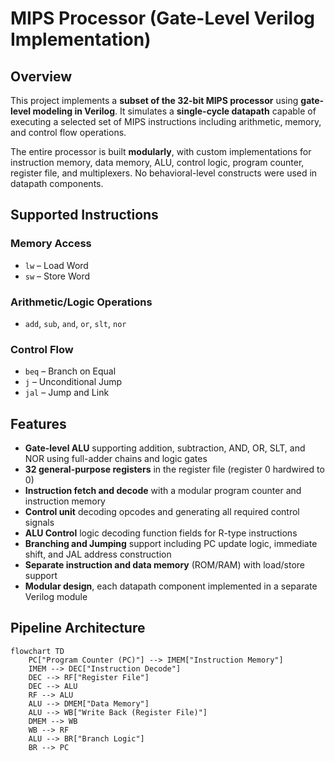 # MIPS Processor (Gate-Level Verilog Implementation)

## Overview

This project implements a **subset of the 32-bit MIPS processor** using **gate-level modeling in Verilog**. It simulates a **single-cycle datapath** capable of executing a selected set of MIPS instructions including arithmetic, memory, and control flow operations.

The entire processor is built **modularly**, with custom implementations for instruction memory, data memory, ALU, control logic, program counter, register file, and multiplexers. No behavioral-level constructs were used in datapath components.

## Supported Instructions

### Memory Access
- `lw` – Load Word  
- `sw` – Store Word

### Arithmetic/Logic Operations
- `add`, `sub`, `and`, `or`, `slt`, `nor`

### Control Flow
- `beq` – Branch on Equal  
- `j` – Unconditional Jump  
- `jal` – Jump and Link

## Features

- **Gate-level ALU** supporting addition, subtraction, AND, OR, SLT, and NOR using full-adder chains and logic gates  
- **32 general-purpose registers** in the register file (register 0 hardwired to 0)  
- **Instruction fetch and decode** with a modular program counter and instruction memory  
- **Control unit** decoding opcodes and generating all required control signals  
- **ALU Control** logic decoding function fields for R-type instructions  
- **Branching and Jumping** support including PC update logic, immediate shift, and JAL address construction  
- **Separate instruction and data memory** (ROM/RAM) with load/store support  
- **Modular design**, each datapath component implemented in a separate Verilog module  

## Pipeline Architecture
```mermaid
flowchart TD
    PC["Program Counter (PC)"] --> IMEM["Instruction Memory"]
    IMEM --> DEC["Instruction Decode"]
    DEC --> RF["Register File"]
    DEC --> ALU
    RF --> ALU
    ALU --> DMEM["Data Memory"]
    ALU --> WB["Write Back (Register File)"]
    DMEM --> WB
    WB --> RF
    ALU --> BR["Branch Logic"]
    BR --> PC
```
